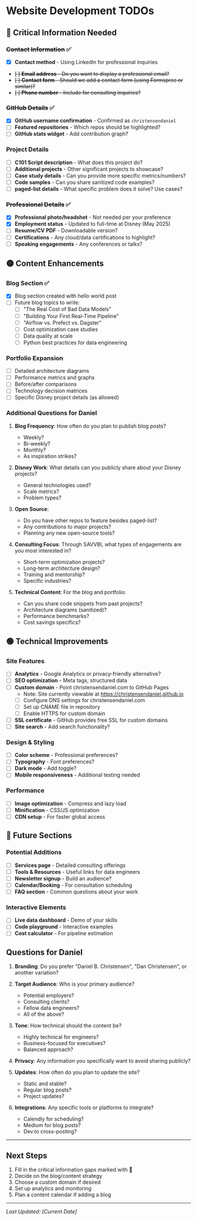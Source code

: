 # Website Development TODOs

## 🔴 Critical Information Needed

### ~~Contact Information~~ ✅
- [x] **Contact method** - Using LinkedIn for professional inquiries
- ~~[ ] **Email address** - Do you want to display a professional email?~~
- ~~[ ] **Contact form** - Should we add a contact form (using Formspree or similar)?~~
- ~~[ ] **Phone number** - Include for consulting inquiries?~~

### ~~GitHub Details~~ ✅
- [x] **GitHub username confirmation** - Confirmed as `christensendaniel`
- [ ] **Featured repositories** - Which repos should be highlighted?
- [ ] **GitHub stats widget** - Add contribution graph?

### Project Details
- [ ] **C101 Script description** - What does this project do?
- [ ] **Additional projects** - Other significant projects to showcase?
- [ ] **Case study details** - Can you provide more specific metrics/numbers?
- [ ] **Code samples** - Can you share sanitized code examples?
- [ ] **paged-list details** - What specific problem does it solve? Use cases?

### ~~Professional Details~~ ✅
- [x] **Professional photo/headshot** - Not needed per your preference
- [x] **Employment status** - Updated to full-time at Disney (May 2025)
- [ ] **Resume/CV PDF** - Downloadable version?
- [ ] **Certifications** - Any cloud/data certifications to highlight?
- [ ] **Speaking engagements** - Any conferences or talks?

## 🟡 Content Enhancements

### Blog Section ✅
- [x] Blog section created with hello world post
- [ ] Future blog topics to write:
  - [ ] "The Real Cost of Bad Data Models"
  - [ ] "Building Your First Real-Time Pipeline" 
  - [ ] "Airflow vs. Prefect vs. Dagster"
  - [ ] Cost optimization case studies
  - [ ] Data quality at scale
  - [ ] Python best practices for data engineering

### Portfolio Expansion
- [ ] Detailed architecture diagrams
- [ ] Performance metrics and graphs
- [ ] Before/after comparisons
- [ ] Technology decision matrices
- [ ] Specific Disney project details (as allowed)

### Additional Questions for Daniel

1. **Blog Frequency**: How often do you plan to publish blog posts?
   - Weekly?
   - Bi-weekly?
   - Monthly?
   - As inspiration strikes?

2. **Disney Work**: What details can you publicly share about your Disney projects?
   - General technologies used?
   - Scale metrics?
   - Problem types?

3. **Open Source**: 
   - Do you have other repos to feature besides paged-list?
   - Any contributions to major projects?
   - Planning any new open-source tools?

4. **Consulting Focus**: Through SAVVBI, what types of engagements are you most interested in?
   - Short-term optimization projects?
   - Long-term architecture design?
   - Training and mentorship?
   - Specific industries?

5. **Technical Content**: For the blog and portfolio:
   - Can you share code snippets from past projects?
   - Architecture diagrams (sanitized)?
   - Performance benchmarks?
   - Cost savings specifics?

## 🟢 Technical Improvements

### Site Features
- [ ] **Analytics** - Google Analytics or privacy-friendly alternative?
- [ ] **SEO optimization** - Meta tags, structured data
- [ ] **Custom domain** - Point christensendaniel.com to GitHub Pages
  - Note: Site currently viewable at https://christensendaniel.github.io
  - [ ] Configure DNS settings for christensendaniel.com
  - [ ] Set up CNAME file in repository
  - [ ] Enable HTTPS for custom domain
- [ ] **SSL certificate** - GitHub provides free SSL for custom domains
- [ ] **Site search** - Add search functionality?

### Design & Styling
- [ ] **Color scheme** - Professional preferences?
- [ ] **Typography** - Font preferences?
- [ ] **Dark mode** - Add toggle?
- [ ] **Mobile responsiveness** - Additional testing needed

### Performance
- [ ] **Image optimization** - Compress and lazy load
- [ ] **Minification** - CSS/JS optimization
- [ ] **CDN setup** - For faster global access

## 🔵 Future Sections

### Potential Additions
- [ ] **Services page** - Detailed consulting offerings
- [ ] **Tools & Resources** - Useful links for data engineers
- [ ] **Newsletter signup** - Build an audience?
- [ ] **Calendar/Booking** - For consultation scheduling
- [ ] **FAQ section** - Common questions about your work

### Interactive Elements
- [ ] **Live data dashboard** - Demo of your skills
- [ ] **Code playground** - Interactive examples
- [ ] **Cost calculator** - For pipeline estimation

## Questions for Daniel

1. **Branding**: Do you prefer "Daniel B. Christensen", "Dan Christensen", or another variation?

2. **Target Audience**: Who is your primary audience?
   - Potential employers?
   - Consulting clients?
   - Fellow data engineers?
   - All of the above?

3. **Tone**: How technical should the content be?
   - Highly technical for engineers?
   - Business-focused for executives?
   - Balanced approach?

4. **Privacy**: Any information you specifically want to avoid sharing publicly?

5. **Updates**: How often do you plan to update the site?
   - Static and stable?
   - Regular blog posts?
   - Project updates?

6. **Integrations**: Any specific tools or platforms to integrate?
   - Calendly for scheduling?
   - Medium for blog posts?
   - Dev.to cross-posting?

---

## Next Steps

1. Fill in the critical information gaps marked with 🔴
2. Decide on the blog/content strategy
3. Choose a custom domain if desired
4. Set up analytics and monitoring
5. Plan a content calendar if adding a blog

---

*Last Updated: [Current Date]*
